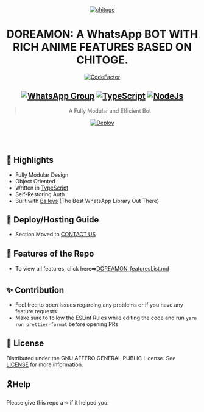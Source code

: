 <div align="center">
<a href="https://github.com/iamherok/Cara_public"><img src="https://i.ibb.co/WDPH14Y/IMG-20220517-104050.jpg" alt="chitoge" border="0"></a>

# **DOREAMON: A WhatsApp BOT WITH RICH ANIME FEATURES BASED ON CHITOGE.</h1>**

[![CodeFactor](https://www.codefactor.io/repository/github/shineiichijo/chitoge/badge)](https://www.codefactor.io/repository/github/shineiichijo/chitoge)

## [![WhatsApp Group](https://img.shields.io/badge/WhatsApp-25D366?style=for-the-badge&logo=whatsapp&logoColor=white)](https://youtu.be/dQw4w9WgXcQ) [![TypeScript](https://img.shields.io/badge/TypeScript-007ACC?style=for-the-badge&logo=typescript&logoColor=white)](https://www.typescriptlang.org/) [![NodeJs](https://img.shields.io/badge/Node.js-43853D?style=for-the-badge&logo=node.js&logoColor=white)](https://nodejs.org/en/)

> A Fully Modular and Efficient Bot <br>

[![Deploy](https://www.herokucdn.com/deploy/button.png)](https://heroku.com/deploy?template=https://github.com/ayushdeveloper001/Doreamon.git)

</div><br/>
<br/>

## 🔖 Highlights

-   Fully Modular Design
-   Object Oriented
-   Written in [TypeScript](https://www.typescriptlang.org/)
-   Self-Restoring Auth
-   Built with [Baileys](https://github.com/adiwajshing/baileys) (The Best
    WhatsApp Library Out There)

## 📑 Deploy/Hosting Guide

-   Section Moved to
    [CONTACT US](https://chat.whatsapp.com/Hooxu1kZEoFKoNpdFLqXMO)

## 👀 Features of the Repo

-   To view all features, click
    here➡️[DOREAMON_featuresList.md](https://github.com/Ronen6999/Doreamon/blob/main/Features.md)

## ✨ Contribution

-   Feel free to open issues regarding any problems or if you have any feature requests
-   Make sure to follow the ESLint Rules while editing the code and run
    `yarn run prettier-format` before opening PRs


## 📄 License

Distributed under the GNU AFFERO GENERAL PUBLIC License. See [LICENSE](/LICENSE)
for more information.

## 🎗Help
Please give this repo a ⭐ if it helped you.
 
